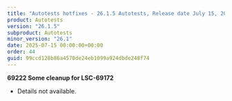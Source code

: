```yaml
---
title: "Autotests hotfixes - 26.1.5 Autotests, Release date July 15, 2025 - Hotfixes"
product: Autotests
version: "26.1.5"
subproduct: Autotests
minor_version: "26.1"
date: 2025-07-15 00:00:00+00:00
order: 44
guid: 99ccd128b86a4570de24eb1099a924dbde248f74
---
```


<div><strong>69222 Some cleanup for LSC-69172</strong>
<ul><li>Details not available.</li></ul></div>
